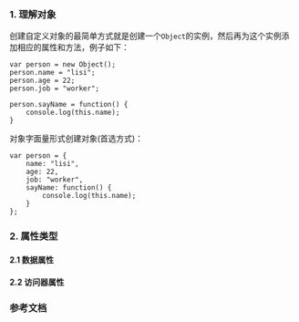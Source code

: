 ### 1. 理解对象
创建自定义对象的最简单方式就是创建一个`Object`的实例，然后再为这个实例添加相应的属性和方法，例子如下：

```
var person = new Object();
person.name = "lisi";
person.age = 22;
person.job = "worker";

person.sayName = function() {
	console.log(this.name);
}
```

对象字面量形式创建对象(首选方式)：

```
var person = {
	name: "lisi",
	age: 22,
	job: "worker",
	sayName: function() {
		console.log(this.name);
	}
};
```
### 2. 属性类型
#### 2.1 数据属性

#### 2.2 访问器属性

### 参考文档
